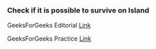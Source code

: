 ### Check if it is possible to survive on Island 

GeeksForGeeks Editorial [Link](httpss://www.geeksforgeeks.org/survival/)

GeeksForGeeks Practice [Link](https://practice.geeksforgeeks.org/problems/check-if-it-is-possible-to-survive-on-island4922/1/)
